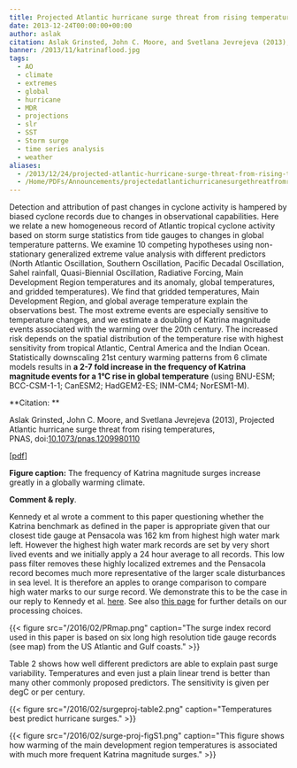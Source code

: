 ```yaml
---
title: Projected Atlantic hurricane surge threat from rising temperatures
date: 2013-12-24T00:00:00+00:00
author: aslak
citation: Aslak Grinsted, John C. Moore, and Svetlana Jevrejeva (2013), Projected Atlantic hurricane surge threat from rising temperatures, PNAS, doi:10.1073/pnas.1209980110
banner: /2013/11/katrinaflood.jpg
tags:
  - AO
  - climate
  - extremes
  - global
  - hurricane
  - MDR
  - projections
  - slr
  - SST
  - Storm surge
  - time series analysis
  - weather
aliases:
  - /2013/12/24/projected-atlantic-hurricane-surge-threat-from-rising-temperatures/
  - /Home/PDFs/Announcements/projectedatlantichurricanesurgethreatfromrisingtemperatures
---
```

Detection and attribution of past changes in cyclone activity is hampered by biased cyclone records due to changes in observational capabilities. Here we relate a new homogeneous record of Atlantic tropical cyclone activity based on storm surge statistics from tide gauges to changes in global temperature patterns. We examine 10 competing hypotheses using non-stationary generalized extreme value analysis with different predictors <!--more-->  (North Atlantic Oscillation, Southern Oscillation, Pacific Decadal Oscillation, Sahel rainfall, Quasi-Biennial Oscillation, Radiative Forcing, Main Development Region temperatures and its anomaly, global temperatures, and gridded temperatures). We find that gridded temperatures, Main Development Region, and global average temperature explain the observations best. The most extreme events are especially sensitive to temperature changes, and we estimate a doubling of Katrina magnitude events associated with the warming over the 20th century. The increased risk depends on the spatial distribution of the temperature rise with highest sensitivity from tropical Atlantic, Central America and the Indian Ocean. Statistically downscaling 21st century warming patterns from 6 climate models results in **a 2-7 fold increase in the frequency of Katrina magnitude events for a 1°C rise in global temperature** (using BNU-ESM; BCC-CSM-1-1; CanESM2; HadGEM2-ES; INM-CM4; NorESM1-M).

**Citation: **

Aslak Grinsted, John C. Moore, and Svetlana Jevrejeva (2013), Projected Atlantic hurricane surge threat from rising temperatures, PNAS, doi:[10.1073/pnas.1209980110](http://dx.doi.org/10.1073/pnas.1209980110)

[[pdf](/pdf/Grinsted-PNAS13-Projected-Hurricane-surge-threat.pdf)]



**Figure caption:** The frequency of Katrina magnitude surges increase greatly in a globally warming climate.

**Comment & reply**.

Kennedy et al wrote a comment to this paper questioning whether the Katrina benchmark as defined in the paper is appropriate given that our closest tide gauge at Pensacola was 162 km from highest high water mark left. However the highest high water mark records are set by very short lived events and we initially apply a 24 hour average to all records. This low pass filter removes these highly localized extremes and the Pensacola record becomes much more representative of the larger scale disturbances in sea level. It is therefore an apples to orange comparison to compare high water marks to our surge record. We demonstrate this to be the case in our reply to Kennedy et al. [here](http://www.pnas.org/content/early/pdf/1306503110.full.pdf). See also [this page](https://debris.glaciology.net/2016/02/24/homogeneous-record-of-atlantic-hurricane-surge-threat-since-1923/) for further details on our processing choices.


{{< figure src="/2016/02/PRmap.png" caption="The surge index record used in this paper is based on six long high resolution tide gauge records (see map) from the US Atlantic and Gulf coasts." >}}


Table 2 shows how well different predictors are able to explain past surge variability. Temperatures and even just a plain linear trend is better than many other commonly proposed predictors. The sensitivity is given per degC or per century.

{{< figure src="/2016/02/surgeproj-table2.png" caption="Temperatures best predict hurricane surges." >}}

{{< figure src="/2016/02/surge-proj-figS1.png" caption="This figure shows how warming of the main development region temperatures is associated with much more frequent Katrina magnitude surges." >}}
